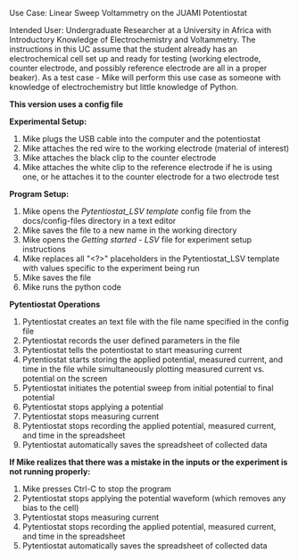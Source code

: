 Use Case: Linear Sweep Voltammetry on the JUAMI Potentiostat

Intended User: Undergraduate Researcher at a University in Africa with Introductory Knowledge of Electrochemistry and Voltammetry. The instructions in this UC assume that the student already has an electrochemical cell set up and ready for testing (working electrode, counter electrode, and possibly reference electrode are all in a proper beaker).
As a test case - Mike will perform this use case as someone with knowledge of electrochemistry but little knowledge of Python.

**This version uses a config file**

**Experimental Setup:**
1. Mike plugs the USB cable into the computer and the potentiostat
1. Mike attaches the red wire to the working electrode (material of interest)
1. Mike attaches the black clip to the counter electrode
1. Mike attaches the white clip to the reference electrode if he is using one, or he attaches it to the counter electrode for a two electrode test

**Program Setup:**
1. Mike opens the *Pytentiostat_LSV template* config file from the docs/config-files directory in a text editor
1. Mike saves the file to a new name in the working directory
1. Mike opens the *Getting started - LSV* file for experiment setup instructions
1. Mike replaces all "<?>" placeholders in the Pytentiostat_LSV template with values specific to the experiment being run
1. Mike saves the file
1. Mike runs the python code

**Pytentiostat Operations**
1. Pytentiostat creates an text file with the file name specified in the config file
1. Pytentiostat records the user defined parameters in the file
1. Pytentiostat tells the potentiostat to start measuring current
1. Pytentiostat starts storing the applied potential, measured current, and time in the file while simultaneously plotting measured current vs. potential on the screen
1. Pytentiostat initiates the potential sweep from initial potential to final potential
1. Pytentiostat stops applying a potential
1. Pytentiostat stops measuring current
1. Pytentiostat stops recording the applied potential, measured current, and time in the spreadsheet
1. Pytentiostat automatically saves the spreadsheet of collected data

**If Mike realizes that there was a mistake in the inputs or the experiment is not running properly:**
1. Mike presses Ctrl-C to stop the program
1. Pytentiostat stops applying the potential waveform (which removes any bias to the cell)
1. Pytentiostat stops measuring current
1. Pytentiostat stops recording the applied potential, measured current, and time in the spreadsheet
1. Pytentiostat automatically saves the spreadsheet of collected data

